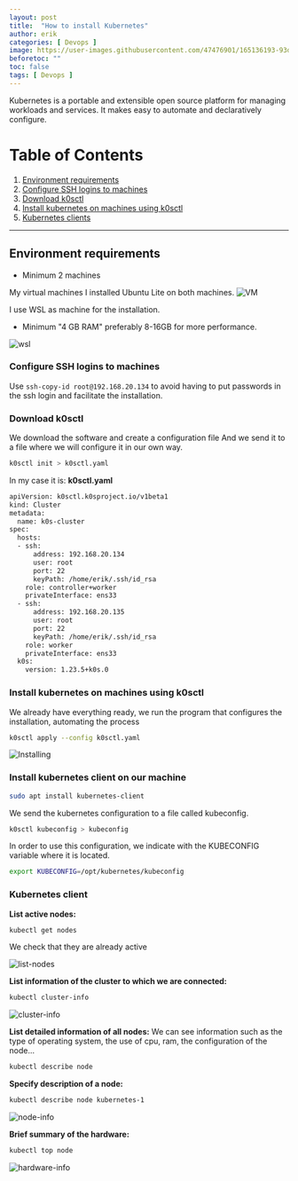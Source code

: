 ```yaml
---
layout: post
title:  "How to install Kubernetes"
author: erik
categories: [ Devops ]
image: https://user-images.githubusercontent.com/47476901/165136193-93dbbe6a-ff9e-488e-93f1-1e014f08abf6.jpg
beforetoc: ""
toc: false
tags: [ Devops ]
---
```

Kubernetes is a portable and extensible open source platform for managing workloads and services. It makes easy to automate and declaratively configure.

# Table of Contents
1. [Environment requirements](#requirements)
2. [Configure SSH logins to machines](#confighostsssh)
3. [Download k0sctl](#downloadK0sctl)
4. [Install kubernetes on machines using k0sctl](#installkuberneteshosts)<br>
5. [Kubernetes clients](#Kubernetesclient)

---

## Environment requirements  <a name="requirements"></a>
- Minimum 2 machines

My virtual machines
I installed Ubuntu Lite on both machines.
![VM](https://user-images.githubusercontent.com/47476901/165136286-5466bfdf-0ae2-4cbf-b358-dedf31eb9406.png)

I use WSL as machine for the installation.
- Minimum "4 GB RAM" preferably 8-16GB for more performance.

![wsl](https://user-images.githubusercontent.com/47476901/165136298-8ff550a2-ee8d-4383-8ab4-62792dfec457.png)

### Configure SSH logins to machines <a name="confighostsssh"></a>
Use  `ssh-copy-id root@192.168.20.134` to avoid having to put passwords in the ssh login and facilitate the installation.

### Download k0sctl <a name="downloadK0sctl"></a>
We download the software and create a configuration file
And we send it to a file where we will configure it in our own way.
```bash
k0sctl init > k0sctl.yaml
```
In my case it is: **k0sctl.yaml**
```bash
apiVersion: k0sctl.k0sproject.io/v1beta1
kind: Cluster
metadata:
  name: k0s-cluster
spec:
  hosts:
  - ssh:
      address: 192.168.20.134
      user: root
      port: 22
      keyPath: /home/erik/.ssh/id_rsa
    role: controller+worker
    privateInterface: ens33
  - ssh:
      address: 192.168.20.135
      user: root
      port: 22
      keyPath: /home/erik/.ssh/id_rsa
    role: worker
    privateInterface: ens33
  k0s:
    version: 1.23.5+k0s.0
```

### Install kubernetes on machines using k0sctl <a name="installkuberneteshosts"></a>
We already have everything ready, we run the program that configures the installation, automating the process

```bash
k0sctl apply --config k0sctl.yaml
```

![Installing](https://user-images.githubusercontent.com/47476901/165136327-31092a45-200b-4694-a202-f449beabad63.png)


### Install kubernetes client on our machine <a name="installkuberneteshosts"></a>
```bash
sudo apt install kubernetes-client
```
We send the kubernetes configuration to a file called kubeconfig.
```bash
k0sctl kubeconfig > kubeconfig
```

In order to use this configuration, we indicate with the KUBECONFIG variable where it is located.
```bash
export KUBECONFIG=/opt/kubernetes/kubeconfig
```
### Kubernetes client <a name="Kubernetesclient"></a>
**List active nodes:**
```bash
kubectl get nodes
```
We check that they are already active

![list-nodes](https://user-images.githubusercontent.com/47476901/165136351-c17db351-0422-4309-a240-de7f94005476.png)


**List information of the cluster to which we are connected:**

```bash
kubectl cluster-info
```

![cluster-info](https://user-images.githubusercontent.com/47476901/165136364-97c99f98-ae7e-480a-8a42-fe86a51335b9.png)


**List detailed information of all nodes:**
We can see information such as the type of operating system, the use of cpu, ram, the configuration of the node...

```bash
kubectl describe node
```

**Specify description of a node:**

```bash
kubectl describe node kubernetes-1 
```

![node-info](https://user-images.githubusercontent.com/47476901/165136388-0ca6419e-1d8b-4324-9ea2-28f0e9f6ba17.png)


**Brief summary of the hardware:**
```bash
kubectl top node
```
![hardware-info](https://user-images.githubusercontent.com/47476901/165136407-41c99a3d-127c-477b-8936-871793002979.png)
